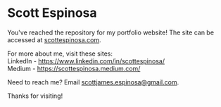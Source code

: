 # Scott Espinosa
You've reached the repository for my portfolio website! The site can be accessed at [scottespinosa.com](https://scottespinosa.com).

For more about me, visit these sites:<br/>
LinkedIn - https://www.linkedin.com/in/scottespinosa/<br/>
Medium - https://scottespinosa.medium.com/<br/>

Need to reach me? Email scottjames.espinosa@gmail.com.

Thanks for visiting!